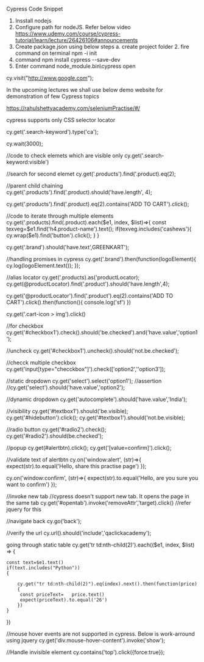 Cypress Code Snippet

1. Insstall nodejs
2. Configure path for nodeJS. Refer below video
	https://www.udemy.com/course/cypress-tutorial/learn/lecture/26426106#announcements
3. Create package.json using below steps
	a. create project folder
	2. fire command on terminal npm -i init
4. command npm install cypress --save-dev
5. Enter command node_module\.bin\cypress open


cy.visit("http://www.google.com");

In the upcoming lectures we shall use below demo website for demonstration of few Cypress topics

https://rahulshettyacademy.com/seleniumPractise/#/

cypress supports only CSS selector locator

cy.get('.search-keyword').type('ca');

cy.wait(3000);

//code to check elemets which are visible only
cy.get('.search-keyword:visible')

//search for second elemet
cy.get('.products').find('.product).eq(2);

//parent child chaining
cy.get('.products').find('.product).should('have.length', 4);

cy.get('.products').find('.product).eq(2).contains('ADD TO CART').click();

//code to iterate through multiple elements
cy.get('.products).find(.product).each($e1, index, $list)=>{
	const texveg=$e1.find('h4.product-name').text();
	if(texveg.includes('cashews'){
		cy.wrap($e1).find('button').click();
	}
}

cy.get('.brand').should('have.text',GREENKART');

//handling promises in cypress
cy.get('.brand').then(function(logoElement){
	cy.log(logoElement.text());
});

//alias locator
cy.get('.products).as('productLocator);
cy.get(@productLocator).find('.product').should('have.length',4);

cy.get('@productLocator').find('.product').eq(2).contains('ADD TO CART').click().then(function(){
    console.log('sf')
})

cy.get('.cart-icon > img').click()

//for checkbox
cy.get('#checkbox1').check().should('be.checked').and('have.value','option1');

//uncheck
cy.get('#checkbox1').uncheck().should('not.be.checked');

//checck multiple checkbox
cy.get('input[type="checckbox"]').check(['option2',''option3']);

//static dropdown
cy.get('select').select('option1');
//assertion
//cy.get('select').should('have.value','option2');


//dynamic dropdown
cy.get('autocomplete').should('have.value','India');


//visibility
cy.get('#textbox1').should('be.visible);
cy.get('#hidebutton').click();
cy.get('#textbox1').should('not.be.visible);

//radio button
cy.get('#radio2').check();
cy.get('#radio2').should(be.checked');

//popup
cy.get(#alertbtn).click();
cy.get('[value=confirm]').click();

//validate text of alertbtn
cy.on('window:alert', (str)=>{
	expect(str).to.equal('Hello, share this practise page')
});

cy.on('window:confirm', (str)=>{
	expect(str).to.equal('Hello, are you sure you want to confirm')
});

//invoke new tab
//cypress doesn't support new tab. It opens the page in the same tab
cy.get('#opentab').invoke('removeAttr','target).click()    //refer jquery for this

//navigate back
cy.go('back');

//verify the url
cy.url().should('include','qaclickacademy');

going through static table
cy.get('tr td:nth-child(2)').each(($e1, index, $list) => {
 
    const text=$e1.text()
    if(text.includes("Python"))
    {
 
        cy.get("tr td:nth-child(2)").eq(index).next().then(function(price)
        {
         const priceText=   price.text()
         expect(priceText).to.equal('26')
        })
    }
 
})

//mouse hover events are not supported in cypress. Below is work-arround using jquery
cy.get('div.mouse-hover-content').invoke('show');

//Handle invisible element
cy.contains('top').click({force:true});
